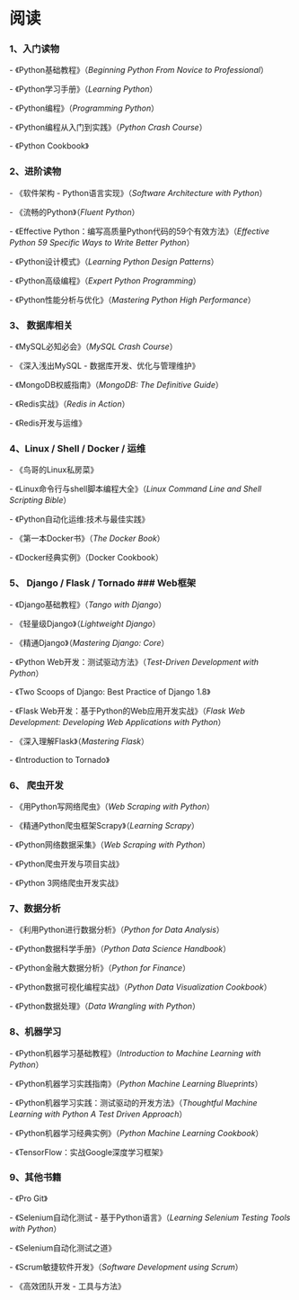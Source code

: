# 阅读

### 1、入门读物

  \- 《Python基础教程》（*Beginning Python From Novice to Professional*）

  \- 《Python学习手册》（*Learning Python*）

  \- 《Python编程》（*Programming Python*）

  \- 《Python编程从入门到实践》（*Python Crash Course*）

  \- 《Python Cookbook》

### 2、进阶读物

  \- 《软件架构 - Python语言实现》（*Software Architecture with Python*）

  \- 《流畅的Python》（*Fluent Python*）

  \- 《Effective Python：编写高质量Python代码的59个有效方法》（*Effective Python 59 Specific Ways to Write Better Python*）

  \- 《Python设计模式》（*Learning Python Design Patterns*）

  \- 《Python高级编程》（*Expert Python Programming*）

  \- 《Python性能分析与优化》（*Mastering Python High Performance*）

### 3、 数据库相关

  \- 《MySQL必知必会》（*MySQL Crash Course*）

  \- 《深入浅出MySQL - 数据库开发、优化与管理维护》

  \- 《MongoDB权威指南》（*MongoDB: The Definitive Guide*）

  \- 《Redis实战》（*Redis in Action*）

  \- 《Redis开发与运维》

### 4、Linux / Shell / Docker / 运维

  \- 《鸟哥的Linux私房菜》

  \- 《Linux命令行与shell脚本编程大全》（*Linux Command Line and Shell Scripting Bible*）

  \- 《Python自动化运维:技术与最佳实践》

  \- 《第一本Docker书》（*The Docker Book*）

  \- 《Docker经典实例》（Docker Cookbook）

### 5、 Django / Flask / Tornado   ### Web框架

  \- 《Django基础教程》（*Tango with Django*）

  \- 《轻量级Django》（*Lightweight Django*）

  \- 《精通Django》（*Mastering Django: Core*）

  \- 《Python Web开发：测试驱动方法》（*Test-Driven Development with Python*）

  \- 《Two Scoops of Django: Best Practice of Django 1.8》

  \- 《Flask Web开发：基于Python的Web应用开发实战》（*Flask Web Development: Developing Web Applications with Python*）

  \- 《深入理解Flask》（*Mastering Flask*）

  \- 《Introduction to Tornado》

### 6、 爬虫开发

  \- 《用Python写网络爬虫》（*Web Scraping with Python*）

  \- 《精通Python爬虫框架Scrapy》（*Learning Scrapy*）

  \- 《Python网络数据采集》（*Web Scraping with Python*）

  \- 《Python爬虫开发与项目实战》

  \- 《Python 3网络爬虫开发实战》

### 7、数据分析

  \- 《利用Python进行数据分析》（*Python for Data Analysis*）

  \- 《Python数据科学手册》（*Python Data Science Handbook*）

  \- 《Python金融大数据分析》（*Python for Finance*）

  \- 《Python数据可视化编程实战》（*Python Data Visualization Cookbook*）

  \- 《Python数据处理》（*Data Wrangling with Python*）

### 8、机器学习

  \- 《Python机器学习基础教程》（*Introduction to Machine Learning with Python*）

  \- 《Python机器学习实践指南》（*Python Machine Learning Blueprints*）

  \- 《Python机器学习实践：测试驱动的开发方法》（*Thoughtful Machine Learning with Python A Test Driven Approach*）

  \- 《Python机器学习经典实例》（*Python Machine Learning Cookbook*）

  \- 《TensorFlow：实战Google深度学习框架》

### 9、其他书籍

  \- 《Pro Git》

  \- 《Selenium自动化测试 - 基于Python语言》（*Learning Selenium Testing Tools with Python*）

  \- 《Selenium自动化测试之道》

  \- 《Scrum敏捷软件开发》（*Software Development using Scrum*）

  \- 《高效团队开发 - 工具与方法》
